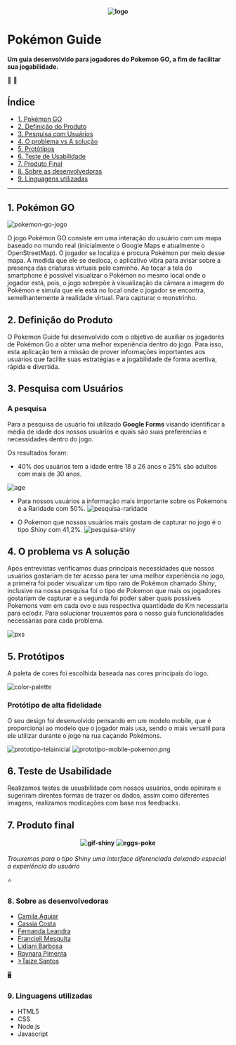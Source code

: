 <h4 align="center"> 

![logo](/src/styles/img/logo.png)

# Pokémon Guide

**Um guia desenvolvido para jogadores do Pokemon GO, a fim de facilitar sua jogabilidade.**
</h4>

:book:
:open_book:
## Índice 
- [1. Pokémon GO](#1-Pokemon-GO)
- [2. Definição do Produto](#2-Definição-de-Produto)
- [3. Pesquisa com Usuários](#4-Pesquisa-com-usuários)
- [4. O problema vs A solução](#3-o-problema-vs-a-solução)
- [5. Protótipos](#5-protótipos)
- [6. Teste de Usabilidade](#6-teste-de-usabilidade)
- [7. Produto Final](#7-produto-final)
- [8. Sobre as desenvolvedoras](#8-sobre-as-desenvolvedoras)
- [9. Linguagens utilizadas](#9-linguagens-utilizadas)

---

## 1. Pokémon GO
![pokemon-go-jogo](/img-readme/pokemon-go-jogo.jpeg)

O jogo Pokémon GO consiste em uma interação do usuário com um mapa baseado no mundo real (inicialmente o Google Maps e atualmente o OpenStreetMap). O jogador se localiza e procura Pokémon por meio desse mapa. À medida que ele se desloca, o aplicativo vibra para avisar sobre a presença das criaturas virtuais pelo caminho. Ao tocar a tela do smartphone é possível visualizar o Pokémon no mesmo local onde o jogador está, pois, o jogo sobrepõe à visualização da câmara a imagem do Pokémon e simula que ele está no local onde o jogador se encontra, semelhantemente à realidade virtual. Para capturar o monstrinho.


## 2. Definição do Produto

O Pokemon Guide foi desenvolvido com o objetivo de auxiliar os jogadores de Pokémon Go a obter uma melhor experiência dentro do jogo. Para isso, esta aplicação tem a missão de prover informações importantes aos usuários que facilite suas estratégias e a jogabilidade de forma acertiva, rápida e divertida.


## 3. Pesquisa com Usuários
### A pesquisa
Para a pesquisa de usuário foi utilizado **Google Forms** visando identificar a média de idade dos nossos usuários e quais são suas preferencias e necessidades dentro do jogo.

Os resultados foram: 

- 40% dos usuários tem a idade entre 18 a 26 anos e 25% são adultos com mais de 30 anos.

![age](/img-readme/age.jpeg)

- Para nossos usuários a informação mais importante sobre os Pokemons é a Raridade com 50%.
![pesquisa-raridade](/img-readme/pesquisa-raridade.jpeg)

- O Pokemon que nossos usuários mais gostam de capturar no jogo é o tipo *Shiny* com 41,2%.
![pesquisa-shiny](/img-readme/pesquisa-shiny.jpeg)


## 4. O problema vs A solução

Após entrevistas verificamos duas principais necessidades que nossos usuários gostariam de ter acesso para ter uma melhor experiência no jogo, a primeira foi poder visualizar um tipo raro de Pokémon chamado *Shiny*, inclusive na nossa pesquisa foi o tipo de Pokemon que mais os jogadores gostariam de capturar e a segunda foi poder saber quais possiveis Pokemons vem em cada ovo e sua respectiva quantidade de Km necessaria para eclodir. Para solucionar trouxemos para o nosso guia funcionalidades necessárias para cada problema.

![pxs](/img-readme/pxs.png)

## 5. Protótipos

A paleta de cores foi escolhida baseada nas cores principais do logo.

![color-palette](/img-readme/color-palette.png)

### Protótipo de alta fidelidade
O seu design foi desenvolvido pensando em um modelo mobile, que é proporcional ao modelo que o jogador mais usa, sendo o mais versatil para ele utilizar durante o jogo na rua caçando Pokémons.

![prototipo-telainicial](/img-readme/prototipo-telainicial.png)  ![prototipo-mobile-pokemon.png](/img-readme/prototipo-mobile-pokemon.png)

## 6. Teste de Usabilidade
Realizamos testes de usuabilidade com nossos usuários, onde opiniram e sugeriram direntes formas de trazer os dados, assim como diferentes imagens, realizamos modicações com base nos feedbacks.


## 7. Produto final

<h4 align="center"> 

 ![gif-shiny](/img-readme/gif-shiny.gif)  ![eggs-poke](/img-readme/eggs-poke.gif)
</h4>

*Trouxemos para o tipo Shiny uma interface diferenciada deixando especial a experiência do usuário*

:star:
### 8. Sobre as desenvolvedoras
- <a href=“https://github.com/Cahaguiar“>Camila Aguiar</a>
- <a href=“https://github.com/CassiaCosta“>Cassia Costa</a>
- <a href=“https://github.com/Fernanda741“>Fernanda Leandra</a>
- <a href=“https://github.com/DevFranci“>Francieli Mesquita</a>
- <a href=“https://github.com/lidiannerb“>Lidiani Barbosa</a>
- <a href=“https://github.com/RaynaraPimenta“>Raynara Pimenta</a>
- <a href=“https://github.com/taizesantos“>>Taize Santos</a>


:desktop_computer:
### 9. Linguagens utilizadas
- HTML5
- CSS
- Node.js
- Javascript


